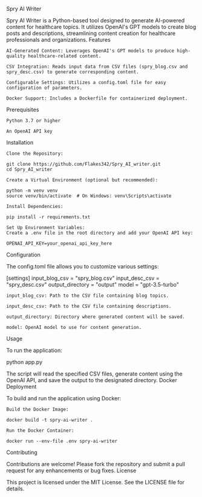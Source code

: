 Spry AI Writer

Spry AI Writer is a Python-based tool designed to generate AI-powered content for healthcare topics. It utilizes OpenAI's GPT models to create blog posts and descriptions, streamlining content creation for healthcare professionals and organizations.
Features

    AI-Generated Content: Leverages OpenAI's GPT models to produce high-quality healthcare-related content.

    CSV Integration: Reads input data from CSV files (spry_blog.csv and spry_desc.csv) to generate corresponding content.

    Configurable Settings: Utilizes a config.toml file for easy configuration of parameters.

    Docker Support: Includes a Dockerfile for containerized deployment.

Prerequisites

    Python 3.7 or higher

    An OpenAI API key

Installation

    Clone the Repository:

    git clone https://github.com/Flakes342/Spry_AI_writer.git
    cd Spry_AI_writer

    Create a Virtual Environment (optional but recommended):

    python -m venv venv
    source venv/bin/activate  # On Windows: venv\Scripts\activate

    Install Dependencies:

    pip install -r requirements.txt

    Set Up Environment Variables:
    Create a .env file in the root directory and add your OpenAI API key:

    OPENAI_API_KEY=your_openai_api_key_here

Configuration

The config.toml file allows you to customize various settings:

[settings]
input_blog_csv = "spry_blog.csv"
input_desc_csv = "spry_desc.csv"
output_directory = "output"
model = "gpt-3.5-turbo"

    input_blog_csv: Path to the CSV file containing blog topics.

    input_desc_csv: Path to the CSV file containing descriptions.

    output_directory: Directory where generated content will be saved.

    model: OpenAI model to use for content generation.

Usage

To run the application:

python app.py

The script will read the specified CSV files, generate content using the OpenAI API, and save the output to the designated directory.
Docker Deployment

To build and run the application using Docker:

    Build the Docker Image:

    docker build -t spry-ai-writer .

    Run the Docker Container:

    docker run --env-file .env spry-ai-writer
    

Contributing

Contributions are welcome! Please fork the repository and submit a pull request for any enhancements or bug fixes.
License

This project is licensed under the MIT License. See the LICENSE file for details.
